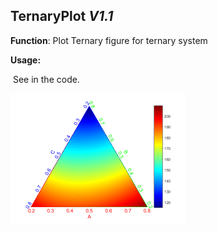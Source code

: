 ## TernaryPlot *V1.1*

**Function**: Plot Ternary figure for ternary system

**Usage:**

​        See in the code.

<img src="https://github.com/hitliaomq/TernaryPlot/blob/master/TEST/TEST.png" width="280" height="210"></img>

